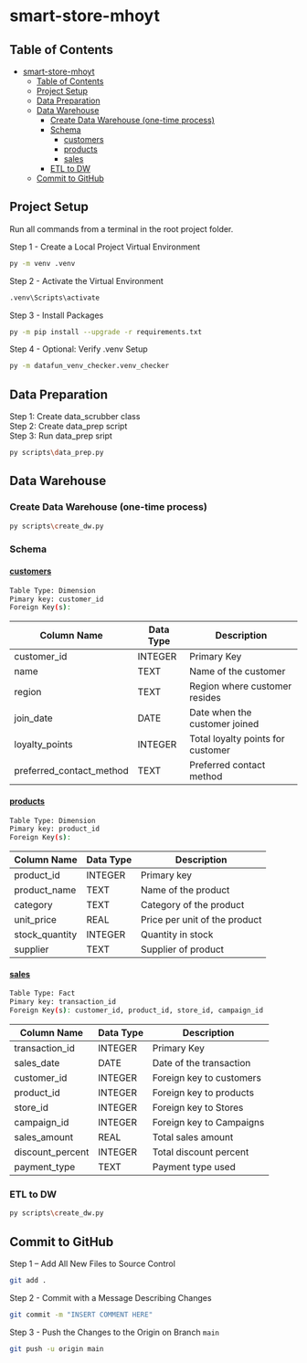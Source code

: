 # smart-store-mhoyt

## Table of Contents
- [smart-store-mhoyt](#smart-store-mhoyt)
  - [Table of Contents](#table-of-contents)
  - [Project Setup](#project-setup)
  - [Data Preparation](#data-preparation)
  - [Data Warehouse](#data-warehouse)
    - [Create Data Warehouse (one-time process)](#create-data-warehouse-one-time-process)
    - [Schema](#schema)
      - [customers](#customers)
      - [products](#products)
      - [sales](#sales)
    - [ETL to DW](#etl-to-dw)
  - [Commit to GitHub](#commit-to-github)

## Project Setup
Run all commands from a terminal in the root project folder.

Step 1 - Create a Local Project Virtual Environment
```bash
py -m venv .venv
```

Step 2 - Activate the Virtual Environment
```bash
.venv\Scripts\activate
```

Step 3 - Install Packages
```bash
py -m pip install --upgrade -r requirements.txt
```

Step 4 - Optional: Verify .venv Setup
```bash
py -m datafun_venv_checker.venv_checker
```

## Data Preparation

Step 1: Create data_scrubber class <br>
Step 2: Create data_prep script <br>
Step 3: Run data_prep sript <br>
```bash
py scripts\data_prep.py
```
## Data Warehouse

### Create Data Warehouse (one-time process)
```bash
py scripts\create_dw.py
```

### Schema

#### <u>customers</u>
```bash
Table Type: Dimension
Pimary key: customer_id
Foreign Key(s):
```
| Column Name               | Data Type | Description                        |
|---------------------------|-----------|------------------------------------|
| customer_id               | INTEGER   | Primary Key                        |
| name                      | TEXT      | Name of the customer               |
| region                    | TEXT      | Region where customer resides      |
| join_date                 | DATE      | Date when the customer joined      |
| loyalty_points            | INTEGER   | Total loyalty points for customer  |
| preferred_contact_method  | TEXT      | Preferred contact method           |


#### <u>products</u>
```bash
Table Type: Dimension
Pimary key: product_id
Foreign Key(s):
```
| Column Name     | Data Type | Description                   |
|-----------------|-----------|-------------------------------|
| product_id      | INTEGER   | Primary key                   |
| product_name    | TEXT      | Name of the product           |
| category        | TEXT      | Category of the product       |
| unit_price      | REAL      | Price per unit of the product |
| stock_quantity  | INTEGER   | Quantity in stock             |
| supplier        | TEXT      | Supplier of product           |

#### <u>sales</u>
```bash
Table Type: Fact
Pimary key: transaction_id
Foreign Key(s): customer_id, product_id, store_id, campaign_id
```
| Column Name       | Data Type | Description                  |
|-------------------|-----------|------------------------------|
| transaction_id    | INTEGER   | Primary Key                  |
| sales_date        | DATE      | Date of the transaction      |
| customer_id       | INTEGER   | Foreign key to customers     |
| product_id        | INTEGER   | Foreign key to products      |
| store_id          | INTEGER   | Foreign key to Stores        |
| campaign_id       | INTEGER   | Foreign key to Campaigns     |
| sales_amount      | REAL      | Total sales amount           |
| discount_percent  | INTEGER   | Total discount percent       |
| payment_type      | TEXT      | Payment type used            |

### ETL to DW
```bash
py scripts\create_dw.py
```

## Commit to GitHub

Step 1 – Add All New Files to Source Control
```bash
git add .
```

Step 2 - Commit with a Message Describing Changes
```bash
git commit -m "INSERT COMMENT HERE"
```

Step 3 - Push the Changes to the Origin on Branch `main`
```bash
git push -u origin main
```
